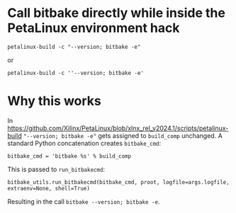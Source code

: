 # Call bitbake directly while inside the PetaLinux environment hack

```
petalinux-build -c "--version; bitbake -e"
```

or 

```
petalinux-build -c ''--version; bitbake -e'
```

# Why this works

In https://github.com/Xilinx/PetaLinux/blob/xlnx_rel_v2024.1/scripts/petalinux-build `"--version; bitbake -e"` gets assigned to `build_comp` unchanged. A  standard Python concatenation creates `bitbake_cmd`:

```
bitbake_cmd = 'bitbake %s' % build_comp
```

This is passed to `run_bitbakecmd`:

```
bitbake_utils.run_bitbakecmd(bitbake_cmd, proot, logfile=args.logfile, extraenv=None, shell=True)
```

Resulting in the call `bitbake --version; bitbake -e`. 